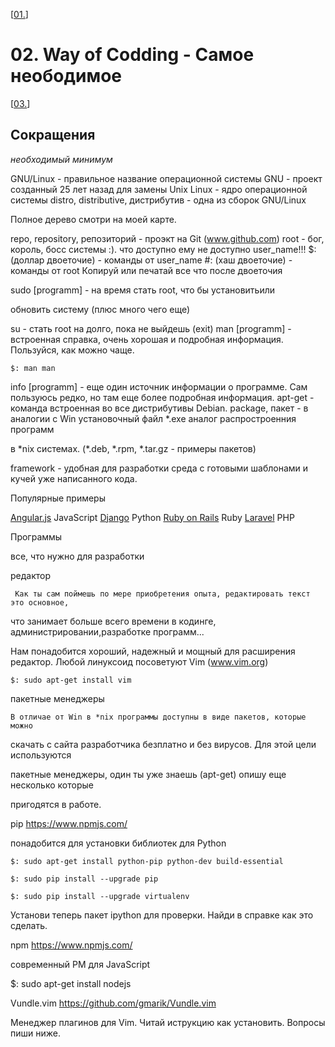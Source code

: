 <!--
File          : 02.md

Created       : Sun 05 Jul 2015 23:15:17
Last Modified : Sat 11 Jul 2015 12:18:46
Maintainer    : sharlaran
-->


\[[01.](./01.md)\]
# 02. Way of Codding - Самое неободимое # 
\[[03.](./03.md)\]

## Сокращения ##
_необходимый минимум_


GNU/Linux - правильное название операционной системы
GNU - проект созданный 25 лет назад для замены Unix
Linux - ядро операционной системы
distro, distributive, дистрибутив - одна из сборок  GNU/Linux

Полное дерево смотри на моей карте.

repo, repository, репозиторий - проэкт на Git (www.github.com)
root - бог, король, босс системы :). что доступно ему не доступно  user_name!!!
$: (доллар двоеточие) - команды от user_name
\#: (хаш двоеточие) - команды от root 
Копируй или печатай все что после двоеточия 

sudo [programm] - на время стать root, что бы установитьили

обновить систему (плюс много чего еще)

su - стать root на долго, пока не выйдешь (exit)
man [programm] - встроенная справка, очень хорошая и
подробная информация. Пользуйся, как можно чаще.


    $: man man

info [programm] - еще один источник информации о программе. Сам пользуюсь редко,
но там еще более подробная информация.
apt-get - команда встроенная во все дистрибутивы Debian.
package, пакет - в аналогии с Win установочный файл *.exe аналог распростроенния программ

 в \*nix системах. (\*.deb, \*.rpm, \*.tar.gz - примеры пакетов)


framework -  удобная для разработки среда с готовыми шаблонами и кучей уже написанного кода.

Популярные примеры

[Angular.js](https://angularjs.org/) JavaScript
[Django](https://www.djangoproject.com/) Python
[Ruby on Rails](http://rubyonrails.org/) Ruby
[Laravel](http://laravel.com/) PHP

 

Программы

все, что нужно для разработки 

редактор

     Как ты сам поймешь по мере приобретения опыта, редактировать текст это основное,

что занимает больше всего времени в кодинге, администрировании,разработке программ...   

Нам понадобится хороший, надежный и мощный для расширения редактор. Любой линуксоид посоветуют Vim (www.vim.org)

    $: sudo apt-get install vim


пакетные менеджеры 

    В отличае от Win в *nix программы доступны в виде пакетов, которые можно

скачать с сайта разработчика безплатно и без вирусов.  Для этой цели используются

пакетные менеджеры, один ты уже знаешь (apt-get) опишу еще несколько которые

пригодятся в работе.


pip https://www.npmjs.com/

понадобится для установки библиотек  для Python


    $: sudo apt-get install python-pip python-dev build-essential

    $: sudo pip install --upgrade pip

    $: sudo pip install --upgrade virtualenv


Установи теперь пакет ipython для проверки. Найди в справке как это сделать.


npm https://www.npmjs.com/

современный PM для JavaScript


$: sudo apt-get install nodejs


Vundle.vim https://github.com/gmarik/Vundle.vim

Менеджер плагинов для Vim. Читай иструкцию как установить. Вопросы пиши ниже.
